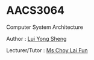 # AACS3064

Computer System Architecture

Author : [Lui Yong Sheng](https://www.datasenz.com/luiyongsheng)

Lecturer/Tutor : [Ms Choy Lai Fun](http://www.tarc.edu.my/staffDirectory.jsp?fdept=FOCS&fbrncd=KL&fstaff=Choy+Lai+Fun)